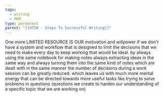 ```yaml
---
tags:
  - writing
  - PKM
type: permanent
parent: "[[HTSN - Steps To Successful Writing]]"
---
```

One more LIMITED RESOURCE IS OUR motivation and willpower if we don't have a system and workflow that is designed to limit the decisions that we need to make every day to keep working that would be ideal. by always using the same notebook for making notes always extracting ideas in the same way and always turning them into the same kind of notes which are dealt with in the same manner the number of decisions during a work session can be greatly reduced. which leaves us with much more mental energy that can be directed towards more useful tasks like trying to solve problems in questions (questions we create to harden our understanding of a specific topic that we are working on)